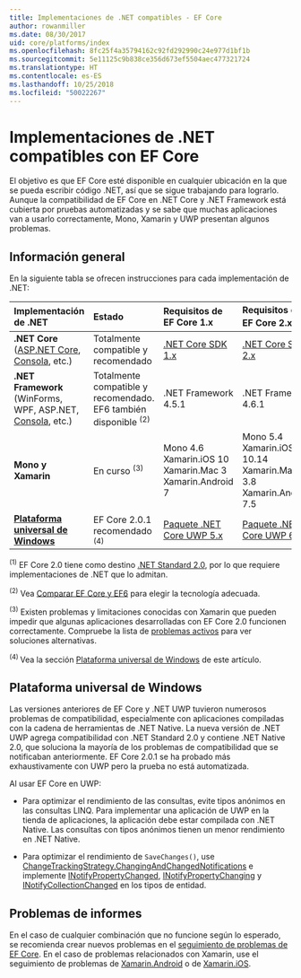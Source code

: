 ```yaml
---
title: Implementaciones de .NET compatibles - EF Core
author: rowanmiller
ms.date: 08/30/2017
uid: core/platforms/index
ms.openlocfilehash: 8fc25f4a35794162c92fd292990c24e977d1bf1b
ms.sourcegitcommit: 5e11125c9b838ce356d673ef5504aec477321724
ms.translationtype: HT
ms.contentlocale: es-ES
ms.lasthandoff: 10/25/2018
ms.locfileid: "50022267"
---
```

# <a name="net-implementations-supported-by-ef-core"></a>Implementaciones de .NET compatibles con EF Core

El objetivo es que EF Core esté disponible en cualquier ubicación en la que se pueda escribir código .NET, así que se sigue trabajando para lograrlo. Aunque la compatibilidad de EF Core en .NET Core y .NET Framework está cubierta por pruebas automatizadas y se sabe que muchas aplicaciones van a usarlo correctamente, Mono, Xamarin y UWP presentan algunos problemas.

## <a name="overview"></a>Información general

En la siguiente tabla se ofrecen instrucciones para cada implementación de .NET:

| Implementación de .NET                                                                                                  | Estado                                                             | Requisitos de EF Core 1.x                                                                                | Requisitos de EF Core 2.x <sup>(1)</sup>                                                                 |
|:---------------------------------------------------------------------------------------------------------------------|:-------------------------------------------------------------------|:--------------------------------------------------------------------------------------------------------|:--------------------------------------------------------------------------------------------------------|
| **.NET Core** ([ASP.NET Core](../get-started/aspnetcore/index.md), [Consola](../get-started/netcore/index.md), etc.) | Totalmente compatible y recomendado                                    | [.NET Core SDK 1.x](https://www.microsoft.com/net/core/)                                                | [.NET Core SDK 2.x](https://www.microsoft.com/net/core/)                                                |
| **.NET Framework** (WinForms, WPF, ASP.NET, [Consola](../get-started/full-dotnet/index.md), etc.)                    | Totalmente compatible y recomendado. EF6 también disponible <sup>(2)</sup> | .NET Framework 4.5.1                                                                                    | .NET Framework 4.6.1                                                                                    |
| **Mono y Xamarin**                                                                                                   | En curso <sup>(3)</sup>                                         | Mono 4.6 <br/> Xamarin.iOS 10 <br/> Xamarin.Mac 3 <br/> Xamarin.Android 7                               | Mono 5.4 <br/> Xamarin.iOS 10.14 <br/> Xamarin.Mac 3.8 <br/> Xamarin.Android 7.5                        |
| [**Plataforma universal de Windows**](../get-started/uwp/index.md)                                                        | EF Core 2.0.1 recomendado <sup>(4)</sup>                           | [Paquete .NET Core UWP 5.x](https://www.nuget.org/packages/Microsoft.NETCore.UniversalWindowsPlatform/) | [Paquete .NET Core UWP 6.x](https://www.nuget.org/packages/Microsoft.NETCore.UniversalWindowsPlatform/) |

<sup>(1)</sup> EF Core 2.0 tiene como destino [.NET Standard 2.0](https://docs.microsoft.com/dotnet/standard/net-standard), por lo que requiere implementaciones de .NET que lo admitan.

<sup>(2)</sup> Vea [Comparar EF Core y EF6](../../efcore-and-ef6/index.md) para elegir la tecnología adecuada.

<sup>(3)</sup> Existen problemas y limitaciones conocidas con Xamarin que pueden impedir que algunas aplicaciones desarrolladas con EF Core 2.0 funcionen correctamente. Compruebe la lista de [problemas activos](https://github.com/aspnet/entityframeworkCore/issues?q=is%3Aopen+is%3Aissue+label%3Aarea-xamarin) para ver soluciones alternativas.

<sup>(4) </sup> Vea la sección [Plataforma universal de Windows](#universal-windows-platform) de este artículo.

## <a name="universal-windows-platform"></a>Plataforma universal de Windows

Las versiones anteriores de EF Core y .NET UWP tuvieron numerosos problemas de compatibilidad, especialmente con aplicaciones compiladas con la cadena de herramientas de .NET Native. La nueva versión de .NET UWP agrega compatibilidad con .NET Standard 2.0 y contiene .NET Native 2.0, que soluciona la mayoría de los problemas de compatibilidad que se notificaban anteriormente. EF Core 2.0.1 se ha probado más exhaustivamente con UWP pero la prueba no está automatizada.

Al usar EF Core en UWP:

* Para optimizar el rendimiento de las consultas, evite tipos anónimos en las consultas LINQ. Para implementar una aplicación de UWP en la tienda de aplicaciones, la aplicación debe estar compilada con .NET Native. Las consultas con tipos anónimos tienen un menor rendimiento en .NET Native.

* Para optimizar el rendimiento de `SaveChanges()`, use [ChangeTrackingStrategy.ChangingAndChangedNotifications](/dotnet/api/microsoft.entityframeworkcore.changetrackingstrategy) e implemente [INotifyPropertyChanged](https://msdn.microsoft.com/library/system.componentmodel.inotifypropertychanged.aspx), [INotifyPropertyChanging](https://msdn.microsoft.com/library/system.componentmodel.inotifypropertychanging.aspx) y [INotifyCollectionChanged](https://msdn.microsoft.com/library/system.collections.specialized.inotifycollectionchanged.aspx) en los tipos de entidad.

## <a name="report-issues"></a>Problemas de informes

En el caso de cualquier combinación que no funcione según lo esperado, se recomienda crear nuevos problemas en el [seguimiento de problemas de EF Core](https://github.com/aspnet/entityframeworkcore/issues/new). En el caso de problemas relacionados con Xamarin, use el seguimiento de problemas de [Xamarin.Android](https://github.com/xamarin/xamarin-android/issues/new) o de [Xamarin.iOS](https://github.com/xamarin/xamarin-macios/issues/new).
